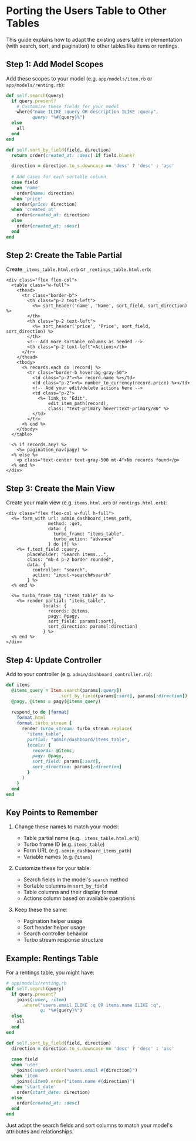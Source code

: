 # Porting the Users Table to Other Tables

This guide explains how to adapt the existing users table implementation (with search, sort, and pagination) to other tables like items or rentings.

## Step 1: Add Model Scopes

Add these scopes to your model (e.g. `app/models/item.rb` or `app/models/renting.rb`):

```ruby
def self.search(query)
  if query.present?
    # Customize these fields for your model
    where("name ILIKE :query OR description ILIKE :query", 
          query: "%#{query}%")
  else
    all
  end
end

def self.sort_by_field(field, direction)
  return order(created_at: :desc) if field.blank?

  direction = direction.to_s.downcase == 'desc' ? 'desc' : 'asc'
  
  # Add cases for each sortable column
  case field
  when 'name'
    order(name: direction)
  when 'price'
    order(price: direction)
  when 'created_at'
    order(created_at: direction)
  else
    order(created_at: :desc)
  end
end
```

## Step 2: Create the Table Partial

Create `_items_table.html.erb` or `_rentings_table.html.erb`:

```erb
<div class="flex flex-col">
  <table class="w-full">
    <thead>
      <tr class="border-b">
        <th class="p-2 text-left">
          <%= sort_header('name', 'Name', sort_field, sort_direction) %>
        </th>
        <th class="p-2 text-left">
          <%= sort_header('price', 'Price', sort_field, sort_direction) %>
        </th>
        <!-- Add more sortable columns as needed -->
        <th class="p-2 text-left">Actions</th>
      </tr>
    </thead>
    <tbody>
      <% records.each do |record| %>
        <tr class="border-b hover:bg-gray-50">
          <td class="p-2"><%= record.name %></td>
          <td class="p-2"><%= number_to_currency(record.price) %></td>
          <!-- Add your edit/delete actions here -->
          <td class="p-2">
            <%= link_to "Edit", 
                edit_item_path(record), 
                class: "text-primary hover:text-primary/80" %>
          </td>
        </tr>
      <% end %>
    </tbody>
  </table>

  <% if records.any? %>
    <%= pagination_nav(pagy) %>
  <% else %>
    <p class="text-center text-gray-500 mt-4">No records found</p>
  <% end %>
</div>
```

## Step 3: Create the Main View

Create your main view (e.g. `items.html.erb` or `rentings.html.erb`):

```erb
<div class="flex flex-col w-full h-full">
  <%= form_with url: admin_dashboard_items_path, 
                method: :get,
                data: { 
                  turbo_frame: "items_table",
                  turbo_action: "advance" 
                } do |f| %>
    <%= f.text_field :query,
        placeholder: "Search items...",
        class: "mb-4 p-2 border rounded",
        data: {
          controller: "search",
          action: "input->search#search"
        } %>
  <% end %>

  <%= turbo_frame_tag "items_table" do %>
    <%= render partial: "items_table",
              locals: {
                records: @items,
                pagy: @pagy,
                sort_field: params[:sort],
                sort_direction: params[:direction]
              } %>
  <% end %>
</div>
```

## Step 4: Update Controller

Add to your controller (e.g. `admin/dashboard_controller.rb`):

```ruby
def items
  @items_query = Item.search(params[:query])
                    .sort_by_field(params[:sort], params[:direction])
  @pagy, @items = pagy(@items_query)
  
  respond_to do |format|
    format.html
    format.turbo_stream { 
      render turbo_stream: turbo_stream.replace(
        "items_table", 
        partial: "admin/dashboard/items_table", 
        locals: { 
          records: @items,
          pagy: @pagy,
          sort_field: params[:sort],
          sort_direction: params[:direction]
        }
      )
    }
  end
end
```

## Key Points to Remember

1. Change these names to match your model:
   - Table partial name (e.g. `_items_table.html.erb`)
   - Turbo frame ID (e.g. `items_table`)
   - Form URL (e.g. `admin_dashboard_items_path`)
   - Variable names (e.g. `@items`)

2. Customize these for your table:
   - Search fields in the model's `search` method
   - Sortable columns in `sort_by_field`
   - Table columns and their display format
   - Actions column based on available operations

3. Keep these the same:
   - Pagination helper usage
   - Sort header helper usage
   - Search controller behavior
   - Turbo stream response structure

## Example: Rentings Table

For a rentings table, you might have:

```ruby
# app/models/renting.rb
def self.search(query)
  if query.present?
    joins(:user, :item)
      .where("users.email ILIKE :q OR items.name ILIKE :q", 
             q: "%#{query}%")
  else
    all
  end
end

def self.sort_by_field(field, direction)
  direction = direction.to_s.downcase == 'desc' ? 'desc' : 'asc'
  
  case field
  when 'user'
    joins(:user).order("users.email #{direction}")
  when 'item'
    joins(:item).order("items.name #{direction}")
  when 'start_date'
    order(start_date: direction)
  else
    order(created_at: :desc)
  end
end
```

Just adapt the search fields and sort columns to match your model's attributes and relationships.
